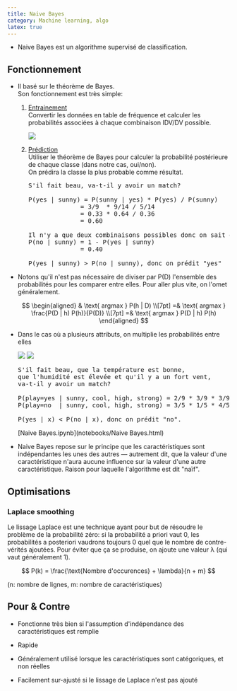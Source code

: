 ```yaml
---
title: Naive Bayes
category: Machine learning, algo
latex: true
---
```


* Naive Bayes est un algorithme supervisé de classification.

## Fonctionnement

* Il basé sur le théorème de Bayes.  
  Son fonctionnement est très simple:

  1. <ins>Entrainement</ins>  
    Convertir les données en table de fréquence et calculer les probabilités associées à chaque combinaison IDV/DV possible.

     ![](https://i.imgur.com/BPgO6e4.png)

  2. <ins>Prédiction</ins>  
    Utiliser le théorème de Bayes pour calculer la probabilité postérieure de chaque classe (dans notre cas, oui/non).  
    On prédira la classe la plus probable comme résultat.

     <pre>
     S'il fait beau, va-t-il y avoir un match?

     P(yes | sunny) = P(sunny | yes) * P(yes) / P(sunny)
                   = 3/9  * 9/14 / 5/14
                   = 0.33 * 0.64 / 0.36
                   = 0.60

     Il n'y a que deux combinaisons possibles donc on sait que
     P(no | sunny) = 1 - P(yes | sunny)
                   = 0.40

     P(yes | sunny) > P(no | sunny), donc on prédit "yes"
     </pre>

* Notons qu'il n'est pas nécessaire de diviser par P(D) l'ensemble des probabilités pour les comparer entre elles. Pour aller plus vite, on l'omet généralement.

  $$
  \begin{aligned}
   & \text{ argmax } P(h | D) \\[7pt]
  =& \text{ argmax } \frac{P(D | h) P(h)}{P(D)} \\[7pt]
  =& \text{ argmax } P(D | h) P(h)
  \end{aligned}
  $$

* Dans le cas où a plusieurs attributs, on multiplie les probabilités entre elles

  ![](https://i.imgur.com/4H3EUOIl.png)
  ![](https://i.imgur.com/PrdjPzKl.png?1)

  <pre>
  S'il fait beau, que la température est bonne,  
  que l'humidité est élevée et qu'il y a un fort vent,
  va-t-il y avoir un match?

  P(play=yes | sunny, cool, high, strong) = 2/9 * 3/9 * 3/9 * 3/9 * 9/14 = 0.0053
  P(play=no  | sunny, cool, high, strong) = 3/5 * 1/5 * 4/5 * 3/5 * 5/14 = 0.0206

  P(yes | x) < P(no | x), donc on prédit "no".
  </pre>

  [Naive Bayes.ipynb](notebooks/Naive Bayes.html)

* Naive Bayes repose sur le principe que les caractéristiques sont indépendantes les unes des autres — autrement dit, que la valeur d'une caractéristique n'aura aucune influence sur la valeur d'une autre caractéristique. Raison pour laquelle l'algorithme est dit "naïf".

## Optimisations

### Laplace smoothing

Le lissage Laplace est une technique ayant pour but de résoudre le problème de la probabilité zéro: si la probabilité a priori vaut 0, les probabilités a posteriori vaudrons toujours 0 quel que le nombre de contre-vérités ajoutées. Pour éviter que ça se produise, on ajoute une valeur &lambda; (qui vaut généralement 1).

$$
P(k) = \frac{\text{Nombre d'occurences} + \lambda}{n + m}
$$

(n: nombre de lignes,
m: nombre de caractéristiques)

## Pour & Contre

* Fonctionne très bien si l'assumption d'indépendance des caractéristiques est remplie

* Rapide

* Généralement utilisé lorsque les caractéristiques sont catégoriques, et non réelles

* Facilement sur-ajusté si le lissage de Laplace n'est pas ajouté